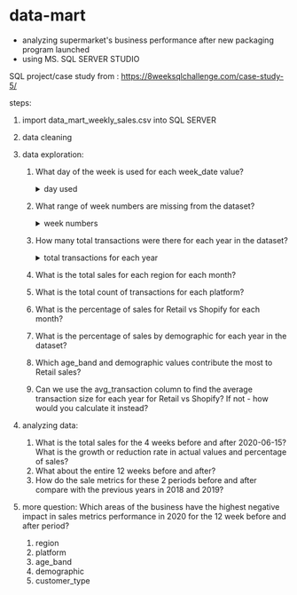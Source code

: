 # data-mart
- analyzing supermarket's business performance after new packaging program launched
- using MS. SQL SERVER STUDIO

SQL project/case study from : https://8weeksqlchallenge.com/case-study-5/

steps:
1. import data_mart_weekly_sales.csv into SQL SERVER
2. data cleaning
3. data exploration:
    
    1. What day of the week is used for each week_date value?
    
        <details>    
            <summary>day used</summary>        
            <pre>
            select distinct date_full, DAY(date_full) as day_used
            from clean_weekly_sales
            order by date_full;
            </pre>
            <img src="https://github.com/mas-tono/data-mart/blob/main/image/2.1%20day_used.jpg">
        </details>
        
    2. What range of week numbers are missing from the dataset?
    
        <details>    
            <summary>week numbers</summary>        
            <pre>
            select distinct week_number
            from clean_weekly_sales
            order by week_number;
            </pre>
            <img src="https://github.com/mas-tono/data-mart/blob/main/image/2.2%20week_numbers.jpg">
        </details>
    
    
    3. How many total transactions were there for each year in the dataset?
        
        <details>    
            <summary>total transactions for each year</summary>        
            <pre>
            select calendar_year, SUM(transactions) as total_trx
            from clean_weekly_sales
            group by calendar_year;
            </pre>
            <img src="https://github.com/mas-tono/data-mart/blob/main/image/2_3%20total_trx.jpg">
        </details>
    
    4. What is the total sales for each region for each month?
    5. What is the total count of transactions for each platform?
    6. What is the percentage of sales for Retail vs Shopify for each month?
    7. What is the percentage of sales by demographic for each year in the dataset?
    8. Which age_band and demographic values contribute the most to Retail sales?
    9. Can we use the avg_transaction column to find the average transaction size for each year for Retail vs Shopify? If not - how would you calculate it instead?

4. analyzing data:
    
    1. What is the total sales for the 4 weeks before and after 2020-06-15? What is the growth or reduction rate in actual values and percentage of sales?
    2. What about the entire 12 weeks before and after?
    3. How do the sale metrics for these 2 periods before and after compare with the previous years in 2018 and 2019?

5. more question:
    Which areas of the business have the highest negative impact in sales metrics performance in 2020 for the 12 week before and after period?
      1. region
      2. platform
      3. age_band
      4. demographic
      5. customer_type

